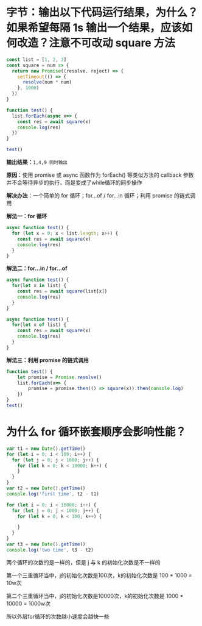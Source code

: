 # 字节：输出以下代码运行结果，为什么？如果希望每隔 1s 输出一个结果，应该如何改造？注意不可改动 square 方法

```js
const list = [1, 2, 3]
const square = num => {
  return new Promise((resolve, reject) => {
    setTimeout(() => {
      resolve(num * num)
    }, 1000)
  })
}

function test() {
  list.forEach(async x=> {
    const res = await square(x)
    console.log(res)
  })
}

test()
```

**输出结果：**`1,4,9 同时输出`

**原因**：使用 promise 或 async 函数作为 forEach() 等类似方法的 callback 参数并不会等待异步的执行，而是变成了while循环的同步操作

**解决办法**：一个简单的 for 循环；for…of / for…in 循环；利用 promise 的链式调用

**解法一：for 循环**

```js
async function test() {
  for (let x = 0; x < list.length; x++) {
    const res = await square(x)
    console.log(res)
  }
}
```

**解法二：for…in / for…of**

```js
async function test() {
  for(let x in list) {
    const res = await square(list[x])
    console.log(res)
  }
}

async function test() {
  for(let x of list) {
    const res = await square(x)
    console.log(res)
  }
}
```

**解法三：利用 promise 的链式调用**

```js
function test() {
    let promise = Promise.resolve()
    list.forEach(x=> {
        promise = promise.then(() => square(x)).then(console.log)
    })
}
test()
```

# 为什么 for 循环嵌套顺序会影响性能？

```js
var t1 = new Date().getTime()
for (let i = 0; i < 100; i++) {
  for (let j = 0; j < 1000; j++) {
    for (let k = 0; k < 10000; k++) {
    }
  }
}
var t2 = new Date().getTime()
console.log('first time', t2 - t1)

for (let i = 0; i < 10000; i++) {
  for (let j = 0; j < 1000; j++) {
    for (let k = 0; k < 100; k++) {

    }
  }
}
var t3 = new Date().getTime()
console.log('two time', t3 - t2)
```

两个循环的次数的是一样的，但是 j 与 k 的初始化次数是不一样的

第一个三重循环当中，j的初始化次数是100次，k的初始化次数是 100 * 1000 = 10w次

第二个三重循环当中，j的初始化次数是10000次，k的初始化次数是 1000 * 10000 = 1000w次

所以外层for循环的次数越小速度会越快一些
